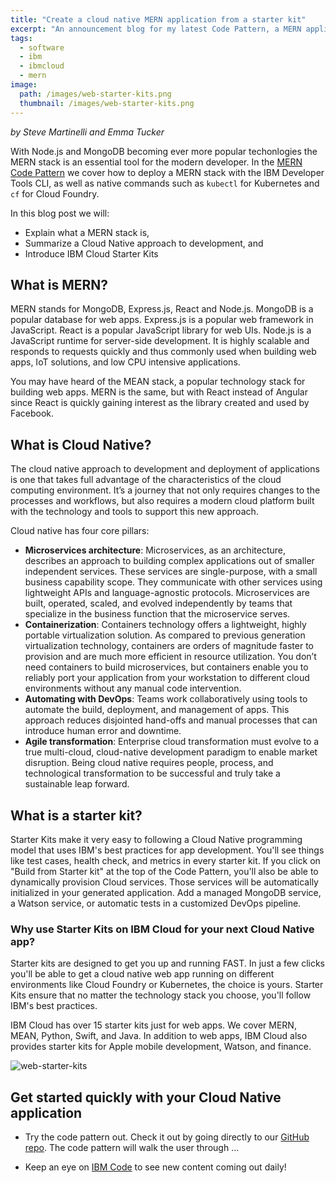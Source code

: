 ```yaml
---
title: "Create a cloud native MERN application from a starter kit"
excerpt: "An announcement blog for my latest Code Pattern, a MERN application"
tags: 
  - software
  - ibm
  - ibmcloud
  - mern
image:
  path: /images/web-starter-kits.png
  thumbnail: /images/web-starter-kits.png
---
```


_by Steve Martinelli and Emma Tucker_

With Node.js and MongoDB becoming ever more popular techonlogies the MERN stack is an essential tool for the modern developer. In the [MERN Code Pattern](https://github.com/IBM-Cloud/MERN-app) we cover how to deploy a MERN stack with the IBM Developer Tools CLI, as well as native commands such as `kubectl` for Kubernetes and `cf` for Cloud Foundry.

In this blog post we will:

* Explain what a MERN stack is,
* Summarize a Cloud Native approach to development, and
* Introduce IBM Cloud Starter Kits

## What is MERN?

MERN stands for MongoDB, Express.js, React and Node.js. MongoDB is a popular database for web apps. Express.js is a popular web framework in JavaScript. React is a popular JavaScript library for web UIs. Node.js is a JavaScript runtime for server-side development. It is highly scalable and responds to requests quickly and thus commonly used when building web apps, IoT solutions, and low CPU intensive applications.

You may have heard of the MEAN stack, a popular technology stack for building web apps. MERN is the same, but with React instead of Angular since React is quickly gaining interest as the library created and used by Facebook.

## What is Cloud Native?

The cloud native approach to development and deployment of applications is one that takes full advantage of the characteristics of the cloud computing environment. It’s a journey that not only requires changes to the processes and workflows, but also requires a modern cloud platform built with the technology and tools to support this new approach.

Cloud native has four core pillars:

* **Microservices architecture**: Microservices, as an architecture, describes an approach to building complex applications out of smaller independent services. These services are single-purpose, with a small business capability scope. They communicate with other services using lightweight APIs and language-agnostic protocols. Microservices are built, operated, scaled, and evolved independently by teams that specialize in the business function that the microservice serves.
* **Containerization**: Containers technology offers a lightweight, highly portable virtualization solution. As compared to previous generation virtualization technology, containers are orders of magnitude faster to provision and are much more efficient in resource utilization. You don’t need containers to build microservices, but containers enable you to reliably port your application from your workstation to different cloud environments without any manual code intervention.
* **Automating with DevOps**: Teams work collaboratively using tools to automate the build, deployment, and management of apps. This approach reduces disjointed hand-offs and manual processes that can introduce human error and downtime.
* **Agile transformation**: Enterprise cloud transformation must evolve to a true multi-cloud, cloud-native development paradigm to enable market disruption. Being cloud native requires people, process, and technological transformation to be successful and truly take a sustainable leap forward.

## What is a starter kit?

Starter Kits make it very easy to following a Cloud Native programming model that uses IBM's best practices for app development. You'll see things like test cases, health check, and metrics in every starter kit. If you click on "Build from Starter kit" at the top of the Code Pattern, you'll also be able to dynamically provision Cloud services. Those services will be automatically initialized in your generated application. Add a managed MongoDB service, a Watson service, or automatic tests in a customized DevOps pipeline.

### Why use Starter Kits on IBM Cloud for your next Cloud Native app?

Starter kits are designed to get you up and running FAST. In just a few clicks you'll be able to get a cloud native web app running on different environments like Cloud Foundry or Kubernetes, the choice is yours. Starter Kits ensure that no matter the technology stack you choose, you'll follow IBM's best practices.

IBM Cloud has over 15 starter kits just for web apps. We cover MERN, MEAN, Python, Swift, and Java. In addition to web apps, IBM Cloud also provides starter kits for Apple mobile development, Watson, and finance.

![web-starter-kits]({{'/images/web-starter-kits.png'}})

## Get started quickly with your Cloud Native application

* Try the code pattern out. Check it out by going directly to our [GitHub repo](https://github.com/IBM-Cloud/MERN-app). The code pattern will walk the user through ...

* Keep an eye on [IBM Code](https://developer.ibm.com/code/patterns/) to see new content coming out daily!
